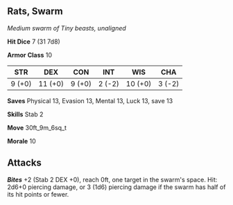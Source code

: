 ## Rats, Swarm

*Medium swarm of Tiny beasts, unaligned*

**Hit Dice** 7 (31 7d8)

**Armor Class** 10

| STR     | DEX     | CON     | INT     | WIS     | CHA     |
|---------|---------|---------|---------|---------|---------|
|  9 (+0) | 11 (+0) |  9 (+0) |  2 (-2) | 10 (+0) |  3 (-2) |

**Saves** Physical 13, Evasion 13, Mental 13, Luck 13, save 13

**Skills** Stab 2

**Move** 30ft\_9m\_6sq\_t

**Morale** 10

## Attacks

***Bites*** +2 (Stab 2 DEX +0), reach 0ft, one target in the swarm's space. Hit: 2d6+0 piercing damage, or 3 (1d6) piercing damage if the swarm has half of its hit points or fewer.

